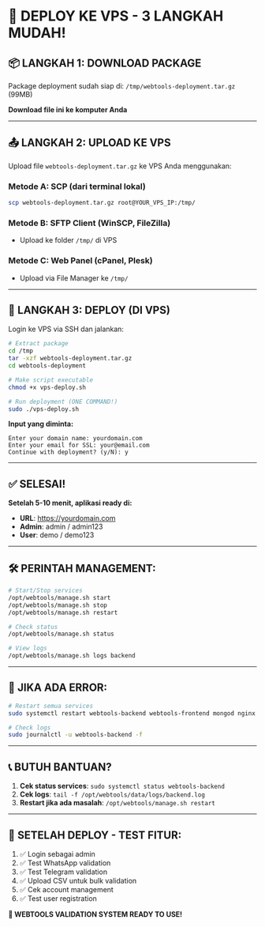 # 🚀 **DEPLOY KE VPS - 3 LANGKAH MUDAH!**

## 📦 **LANGKAH 1: DOWNLOAD PACKAGE**

Package deployment sudah siap di: `/tmp/webtools-deployment.tar.gz` (99MB)

**Download file ini ke komputer Anda**

---

## 📤 **LANGKAH 2: UPLOAD KE VPS**

Upload file `webtools-deployment.tar.gz` ke VPS Anda menggunakan:

### **Metode A: SCP (dari terminal lokal)**
```bash
scp webtools-deployment.tar.gz root@YOUR_VPS_IP:/tmp/
```

### **Metode B: SFTP Client (WinSCP, FileZilla)**
- Upload ke folder `/tmp/` di VPS

### **Metode C: Web Panel (cPanel, Plesk)**
- Upload via File Manager ke `/tmp/`

---

## 🚀 **LANGKAH 3: DEPLOY (DI VPS)**

Login ke VPS via SSH dan jalankan:

```bash
# Extract package
cd /tmp
tar -xzf webtools-deployment.tar.gz
cd webtools-deployment

# Make script executable  
chmod +x vps-deploy.sh

# Run deployment (ONE COMMAND!)
sudo ./vps-deploy.sh
```

**Input yang diminta:**
```
Enter your domain name: yourdomain.com
Enter your email for SSL: your@email.com  
Continue with deployment? (y/N): y
```

---

## ✅ **SELESAI!**

**Setelah 5-10 menit, aplikasi ready di:**
- **URL**: https://yourdomain.com
- **Admin**: admin / admin123
- **User**: demo / demo123

---

## 🛠️ **PERINTAH MANAGEMENT:**

```bash
# Start/Stop services
/opt/webtools/manage.sh start
/opt/webtools/manage.sh stop  
/opt/webtools/manage.sh restart

# Check status
/opt/webtools/manage.sh status

# View logs
/opt/webtools/manage.sh logs backend
```

---

## 🚨 **JIKA ADA ERROR:**

```bash
# Restart semua services
sudo systemctl restart webtools-backend webtools-frontend mongod nginx

# Check logs
sudo journalctl -u webtools-backend -f
```

---

## 📞 **BUTUH BANTUAN?**

1. **Cek status services**: `sudo systemctl status webtools-backend`
2. **Cek logs**: `tail -f /opt/webtools/data/logs/backend.log`
3. **Restart jika ada masalah**: `/opt/webtools/manage.sh restart`

---

## 🎯 **SETELAH DEPLOY - TEST FITUR:**

1. ✅ Login sebagai admin
2. ✅ Test WhatsApp validation  
3. ✅ Test Telegram validation
4. ✅ Upload CSV untuk bulk validation
5. ✅ Cek account management
6. ✅ Test user registration

**🎉 WEBTOOLS VALIDATION SYSTEM READY TO USE!**